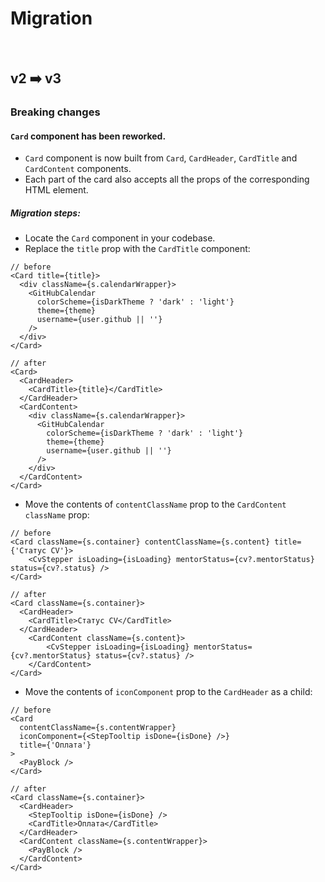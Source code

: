# Migration

<br/>

## v2 ➡️ v3

### Breaking changes

#### `Card` component has been reworked.

- `Card` component is now built from `Card`, `CardHeader`, `CardTitle` and `CardContent` components.
- Each part of the card also accepts all the props of the corresponding HTML element.

##### Migration steps:
- Locate the `Card` component in your codebase.
- Replace the `title` prop with the `CardTitle` component:

```tsx
// before
<Card title={title}>
  <div className={s.calendarWrapper}>
    <GitHubCalendar
      colorScheme={isDarkTheme ? 'dark' : 'light'}
      theme={theme}
      username={user.github || ''}
    />
  </div>
</Card>

// after
<Card>
  <CardHeader>
    <CardTitle>{title}</CardTitle>
  </CardHeader>
  <CardContent>
    <div className={s.calendarWrapper}>
      <GitHubCalendar
        colorScheme={isDarkTheme ? 'dark' : 'light'}
        theme={theme}
        username={user.github || ''}
      />
    </div>
  </CardContent>
</Card>
```
- Move the contents of `contentClassName` prop to the `CardContent` `className` prop:

```tsx
// before
<Card className={s.container} contentClassName={s.content} title={'Статус CV'}>
    <CvStepper isLoading={isLoading} mentorStatus={cv?.mentorStatus} status={cv?.status} />
</Card>

// after
<Card className={s.container}>
  <CardHeader>
    <CardTitle>Статус CV</CardTitle>
  </CardHeader>
    <CardContent className={s.content}>
        <CvStepper isLoading={isLoading} mentorStatus={cv?.mentorStatus} status={cv?.status} />
    </CardContent>
</Card>
```

- Move the contents of `iconComponent` prop to the `CardHeader` as a child:

```tsx
// before
<Card
  contentClassName={s.contentWrapper}
  iconComponent={<StepTooltip isDone={isDone} />}
  title={'Оплата'}
>
  <PayBlock />
</Card>

// after
<Card className={s.container}>
  <CardHeader>
    <StepTooltip isDone={isDone} />
    <CardTitle>Оплата</CardTitle>
  </CardHeader>
  <CardContent className={s.contentWrapper}>
    <PayBlock />
  </CardContent>
</Card>
```
